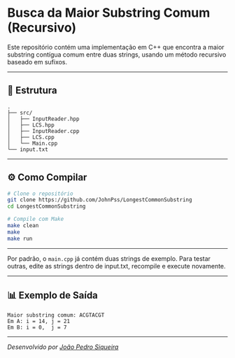 # Busca da Maior Substring Comum (Recursivo)

Este repositório contém uma implementação em C++ que encontra a maior substring contígua comum entre duas strings, usando um método recursivo baseado em sufixos.

---

## 📄 Estrutura

```
.
├── src/
│   ├── InputReader.hpp
│   ├── LCS.hpp
│   ├── InputReader.cpp
│   ├── LCS.cpp
│   └── Main.cpp
└── input.txt
```

---

## ⚙️ Como Compilar

```bash
# Clone o repositório
git clone https://github.com/JohnPss/LongestCommonSubstring
cd LongestCommonSubstring

# Compile com Make
make clean
make
make run

```

---


Por padrão, o `main.cpp` já contém duas strings de exemplo. Para testar outras, edite as strings dentro de input.txt, recompile e execute novamente.

---

## 📊 Exemplo de Saída

```
Maior substring comum: ACGTACGT
Em A: i = 14, j = 21
Em B: i = 0,  j = 7
```




---




*Desenvolvido por [João Pedro Siqueira](https://github.com/JohnPss)*  